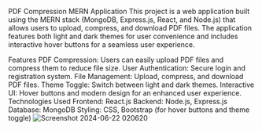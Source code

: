 PDF Compression MERN Application
This project is a web application built using the MERN stack (MongoDB, Express.js, React, and Node.js) that allows users to upload, compress, and download PDF files. The application features both light and dark themes for user convenience and includes interactive hover buttons for a seamless user experience.

Features
PDF Compression: Users can easily upload PDF files and compress them to reduce file size.
User Authentication: Secure login and registration system.
File Management: Upload, compress, and download PDF files.
Theme Toggle: Switch between light and dark themes.
Interactive UI: Hover buttons and modern design for an enhanced user experience.
Technologies Used
Frontend: React.js
Backend: Node.js, Express.js
Database: MongoDB
Styling: CSS, Bootstrap (for hover buttons and theme toggle)
![Screenshot 2024-06-22 020620](https://github.com/czr-snail/PDF-repair/assets/162822108/cd312a9e-d0a4-47ba-be32-2ac1d82e6170)
